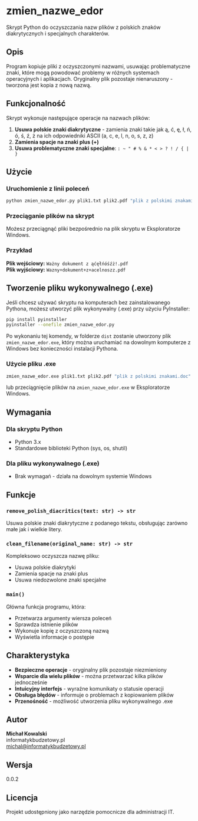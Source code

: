# zmien_nazwe_edor

Skrypt Python do oczyszczania nazw plików z polskich znaków diakrytycznych i specjalnych charakterów.

## Opis

Program kopiuje pliki z oczyszczonymi nazwami, usuwając problematyczne znaki, które mogą powodować problemy w różnych systemach operacyjnych i aplikacjach. Oryginalny plik pozostaje nienaruszony - tworzona jest kopia z nową nazwą.

## Funkcjonalność

Skrypt wykonuje następujące operacje na nazwach plików:

1. **Usuwa polskie znaki diakrytyczne** - zamienia znaki takie jak ą, ć, ę, ł, ń, ó, ś, ź, ż na ich odpowiedniki ASCII (a, c, e, l, n, o, s, z, z)
2. **Zamienia spacje na znaki plus (+)**
3. **Usuwa problematyczne znaki specjalne**: `: ~ " # % & * < > ? ! / { | }`

## Użycie

### Uruchomienie z linii poleceń

```bash
python zmien_nazwe_edor.py plik1.txt plik2.pdf "plik z polskimi znakami.doc"
```

### Przeciąganie plików na skrypt

Możesz przeciągnąć pliki bezpośrednio na plik skryptu w Eksploratorze Windows.

### Przykład

**Plik wejściowy:** `Ważny dokument z ąćęłńóśźż!.pdf`  
**Plik wyjściowy:** `Wazny+dokument+z+acelnoszz.pdf`

## Tworzenie pliku wykonywalnego (.exe)

Jeśli chcesz używać skryptu na komputerach bez zainstalowanego Pythona, możesz utworzyć plik wykonywalny (.exe) przy użyciu PyInstaller:

```bash
pip install pyinstaller
pyinstaller --onefile zmien_nazwe_edor.py
```

Po wykonaniu tej komendy, w folderze `dist` zostanie utworzony plik `zmien_nazwe_edor.exe`, który można uruchamiać na dowolnym komputerze z Windows bez konieczności instalacji Pythona.

### Użycie pliku .exe

```cmd
zmien_nazwe_edor.exe plik1.txt plik2.pdf "plik z polskimi znakami.doc"
```

lub przeciągnięcie plików na `zmien_nazwe_edor.exe` w Eksploratorze Windows.

## Wymagania

### Dla skryptu Python
- Python 3.x
- Standardowe biblioteki Python (sys, os, shutil)

### Dla pliku wykonywalnego (.exe)
- Brak wymagań - działa na dowolnym systemie Windows

## Funkcje

### `remove_polish_diacritics(text: str) -> str`
Usuwa polskie znaki diakrytyczne z podanego tekstu, obsługując zarówno małe jak i wielkie litery.

### `clean_filename(original_name: str) -> str`
Kompleksowo oczyszcza nazwę pliku:
- Usuwa polskie diakrytyki
- Zamienia spacje na znaki plus
- Usuwa niedozwolone znaki specjalne

### `main()`
Główna funkcja programu, która:
- Przetwarza argumenty wiersza poleceń
- Sprawdza istnienie plików
- Wykonuje kopię z oczyszczoną nazwą
- Wyświetla informacje o postępie

## Charakterystyka

- **Bezpieczne operacje** - oryginalny plik pozostaje niezmieniony
- **Wsparcie dla wielu plików** - można przetwarzać kilka plików jednocześnie
- **Intuicyjny interfejs** - wyraźne komunikaty o statusie operacji
- **Obsługa błędów** - informuje o problemach z kopiowaniem plików
- **Przenośność** - możliwość utworzenia pliku wykonywalnego .exe

## Autor

**Michał Kowalski**  
informatykbudzetowy.pl  
michal@informatykbudzetowy.pl

## Wersja

0.0.2

## Licencja

Projekt udostępniony jako narzędzie pomocnicze dla administracji IT.
